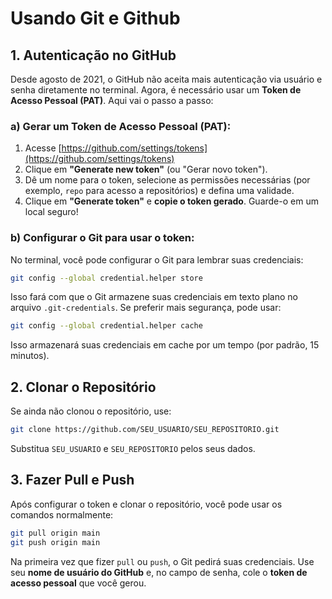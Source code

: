 # Usando Git e Github

## 1. **Autenticação no GitHub**

Desde agosto de 2021, o GitHub não aceita mais autenticação via usuário e senha diretamente no terminal. Agora, é necessário usar um **Token de Acesso Pessoal (PAT)**. Aqui vai o passo a passo:

### a) **Gerar um Token de Acesso Pessoal (PAT):**

1. Acesse [https://github.com/settings/tokens](https://github.com/settings/tokens)
2. Clique em **"Generate new token"** (ou "Gerar novo token").
3. Dê um nome para o token, selecione as permissões necessárias (por exemplo, `repo` para acesso a repositórios) e defina uma validade.
4. Clique em **"Generate token"** e **copie o token gerado**. Guarde-o em um local seguro!

### b) **Configurar o Git para usar o token:**

No terminal, você pode configurar o Git para lembrar suas credenciais:

```bash
git config --global credential.helper store
```

Isso fará com que o Git armazene suas credenciais em texto plano no arquivo `.git-credentials`. Se preferir mais segurança, pode usar:

```bash
git config --global credential.helper cache
```

Isso armazenará suas credenciais em cache por um tempo (por padrão, 15 minutos).

## 2. **Clonar o Repositório**

Se ainda não clonou o repositório, use:

```bash
git clone https://github.com/SEU_USUARIO/SEU_REPOSITORIO.git
```

Substitua `SEU_USUARIO` e `SEU_REPOSITORIO` pelos seus dados.

## 3. **Fazer Pull e Push**

Após configurar o token e clonar o repositório, você pode usar os comandos normalmente:

```bash
git pull origin main
git push origin main
```

Na primeira vez que fizer `pull` ou `push`, o Git pedirá suas credenciais. Use seu **nome de usuário do GitHub** e, no campo de senha, cole o **token de acesso pessoal** que você gerou.
